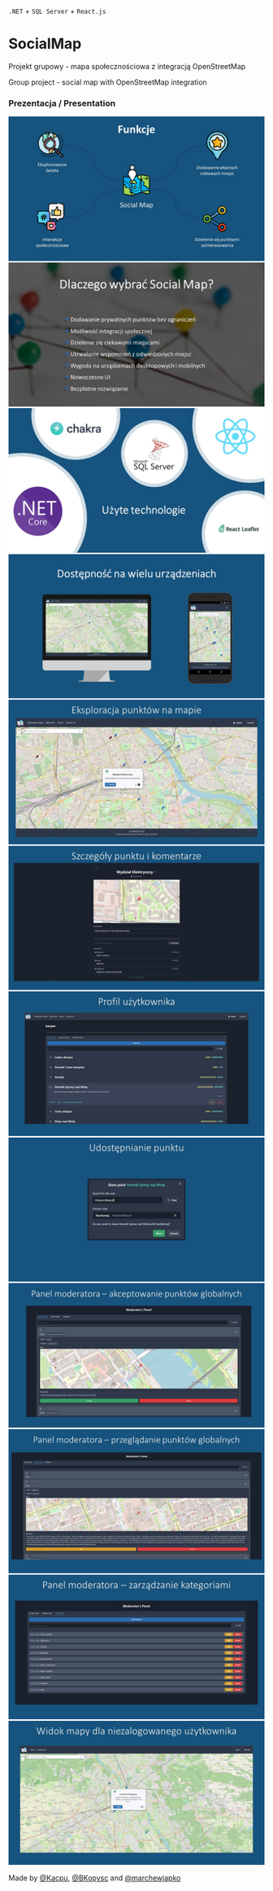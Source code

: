 `.NET` + `SQL Server` + `React.js`

# SocialMap
Projekt grupowy - mapa społecznościowa z integracją OpenStreetMap

Group project - social map with OpenStreetMap integration

### Prezentacja / Presentation

![alt text](https://github.com/Kacpu/SocialMap/blob/master/images/Slajd3.JPG)
![alt text](https://github.com/Kacpu/SocialMap/blob/master/images/Slajd5.JPG)
![alt text](https://github.com/Kacpu/SocialMap/blob/master/images/Slajd7.JPG)
![alt text](https://github.com/Kacpu/SocialMap/blob/master/images/Slajd22.JPG)
![alt text](https://github.com/Kacpu/SocialMap/blob/master/images/Slajd10.JPG)
![alt text](https://github.com/Kacpu/SocialMap/blob/master/images/Slajd12.JPG)
![alt text](https://github.com/Kacpu/SocialMap/blob/master/images/Slajd14.JPG)
![alt text](https://github.com/Kacpu/SocialMap/blob/master/images/Slajd15.JPG)
![alt text](https://github.com/Kacpu/SocialMap/blob/master/images/Slajd18.JPG)
![alt text](https://github.com/Kacpu/SocialMap/blob/master/images/Slajd19.JPG)
![alt text](https://github.com/Kacpu/SocialMap/blob/master/images/Slajd20.JPG)
![alt text](https://github.com/Kacpu/SocialMap/blob/master/images/Slajd21.JPG)


Made by [@Kacpu](https://github.com/Kacpu), [@BKopysc](https://github.com/BKopysc) and [@marchewjapko](https://github.com/marchewjapko)




